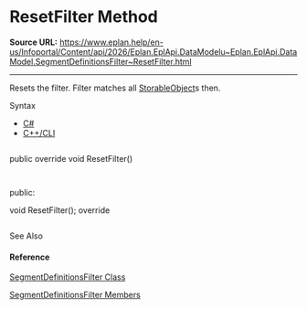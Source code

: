 # ResetFilter Method

**Source URL:** https://www.eplan.help/en-us/Infoportal/Content/api/2026/Eplan.EplApi.DataModelu~Eplan.EplApi.DataModel.SegmentDefinitionsFilter~ResetFilter.html

---

Resets the filter. Filter matches all [StorableObject](Eplan.EplApi.DataModelu~Eplan.EplApi.DataModel.StorableObject.html)s then.

Syntax

- [C#](#i-syntax-CS)
- [C++/CLI](#i-syntax-CPP2005)

```
```
public override void ResetFilter()
```
```

```
```
public:
void ResetFilter(); override
```
```



See Also

#### Reference

[SegmentDefinitionsFilter Class](Eplan.EplApi.DataModelu~Eplan.EplApi.DataModel.SegmentDefinitionsFilter.html)
  
[SegmentDefinitionsFilter Members](Eplan.EplApi.DataModelu~Eplan.EplApi.DataModel.SegmentDefinitionsFilter_members.html)